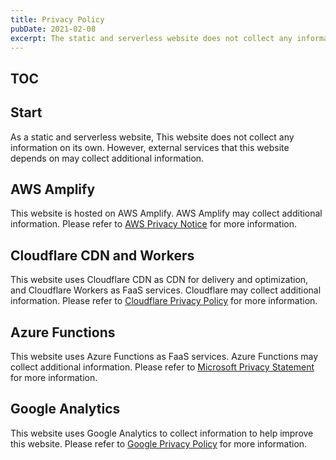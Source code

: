 ```yaml
---
title: Privacy Policy
pubDate: 2021-02-08
excerpt: The static and serverless website does not collect any information on its own. For third-party services used by the website, please come to view details.
---
```


## TOC

## Start

As a static and serverless website, This website does not collect any information on its own.
However, external services that this website depends on may collect additional information.

## AWS Amplify

This website is hosted on AWS Amplify.
AWS Amplify may collect additional information.
Please refer to [AWS Privacy Notice](https://aws.amazon.com/privacy/) for more information.

## Cloudflare CDN and Workers

This website uses Cloudflare CDN as CDN for delivery and optimization, and Cloudflare Workers as FaaS services.
Cloudflare may collect additional information.
Please refer to [Cloudflare Privacy Policy](https://www.cloudflare.com/privacypolicy/) for more information.

## Azure Functions

This website uses Azure Functions as FaaS services.
Azure Functions may collect additional information.
Please refer to [Microsoft Privacy Statement](https://privacy.microsoft.com/en-us/privacystatement) for more information.

## Google Analytics

This website uses Google Analytics to collect information to help improve this website.
Please refer to [Google Privacy Policy](https://policies.google.com/privacy) for more information.
